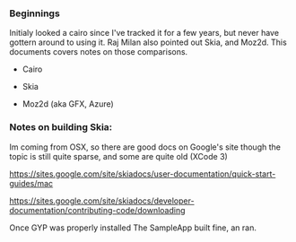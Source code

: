 ### Beginnings
Initialy looked a cairo since I've tracked it for a few years, but never have gottern around to using it.
Raj Milan also pointed out Skia, and Moz2d. This documents covers notes on those comparisons.

* Cairo

* Skia

* Moz2d (aka GFX, Azure)


### Notes on building Skia:
Im coming from OSX, so there are good docs on Google's site though the topic is still quite sparse, and some are quite old (XCode 3)

https://sites.google.com/site/skiadocs/user-documentation/quick-start-guides/mac

https://sites.google.com/site/skiadocs/developer-documentation/contributing-code/downloading

Once GYP was properly installed The SampleApp built fine, an ran. 


